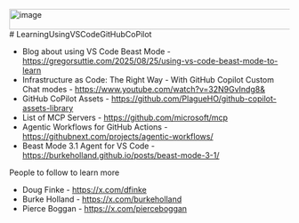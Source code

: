 <img width="537" height="37" alt="image" src="https://github.com/user-attachments/assets/fe4ef40c-44df-41af-a81d-d56b63678f53" /># LearningUsingVSCodeGitHubCoPilot

- Blog about using VS Code Beast Mode - https://gregorsuttie.com/2025/08/25/using-vs-code-beast-mode-to-learn
- Infrastructure as Code: The Right Way - With GitHub Copilot Custom Chat modes - https://www.youtube.com/watch?v=32N9GvIndg8&
- GitHub CoPilot Assets - https://github.com/PlagueHO/github-copilot-assets-library
- List of MCP Servers - https://github.com/microsoft/mcp
- Agentic Workflows for GitHub Actions - https://githubnext.com/projects/agentic-workflows/
- Beast Mode 3.1 Agent for VS Code - https://burkeholland.github.io/posts/beast-mode-3-1/


People to follow to learn more


- Doug Finke - https://x.com/dfinke
- Burke Holland - https://x.com/burkeholland
- Pierce Boggan - https://x.com/pierceboggan
